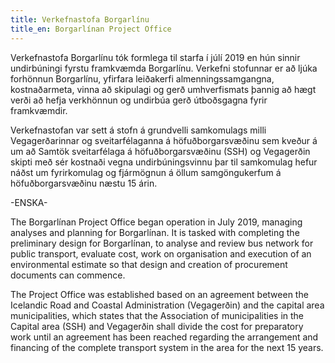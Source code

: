 ```yaml
---
title: Verkefnastofa Borgarlínu
title_en: Borgarlínan Project Office
---
```

Verkefnastofa Borgarlínu tók formlega til starfa í júlí 2019 en hún sinnir undirbúningi fyrstu framkvæmda Borgarlínu. Verkefni stofunnar er að ljúka forhönnun Borgarlínu, yfirfara leiðakerfi almenningssamgangna, kostnaðarmeta, vinna að skipulagi og gerð umhverfismats þannig að hægt verði að hefja verkhönnun og undirbúa gerð útboðsgagna fyrir framkvæmdir.

Verkefnastofan var sett á stofn á grundvelli samkomulags milli Vegagerðarinnar og sveitarfélaganna á höfuðborgarsvæðinu sem kveður á um að Samtök sveitarfélaga á höfuðborgarsvæðinu (SSH) og Vegagerðin skipti með sér kostnaði vegna undirbúningsvinnu þar til samkomulag hefur náðst um fyrirkomulag og fjármögnun á öllum samgöngukerfum á höfuðborgarsvæðinu næstu 15 árin.

\-ENSKA-

The Borgarlínan Project Office began operation in July 2019, managing analyses and planning for Borgarlínan. It is tasked with completing the preliminary design for Borgarlínan, to analyse and review bus network for public transport, evaluate cost, work on organisation and execution of an environmental estimate so that design and creation of procurement documents can commence.

The Project Office was established based on an agreement between the Icelandic Road and Coastal Administration (Vegagerðin) and the capital area municipalities, which states that the Association of municipalities in the Capital area (SSH) and Vegagerðin shall divide the cost for preparatory work until an agreement has been reached regarding the arrangement and financing of the complete transport system in the area for the next 15 years.
